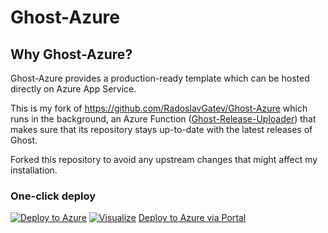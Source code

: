 # Ghost-Azure
## Why Ghost-Azure?
Ghost-Azure provides a production-ready template which can be hosted directly on Azure App Service.

This is my fork of https://github.com/RadoslavGatev/Ghost-Azure which runs in the background, an Azure Function ([Ghost-Release-Uploader](https://github.com/RadoslavGatev/Ghost-Release-Uploader)) that makes sure that its repository stays up-to-date with the latest releases of Ghost.

Forked this repository to avoid any upstream changes that might affect my installation.

### One-click deploy
[![Deploy to Azure](https://azuredeploy.net/deploybutton.png)](https://azuredeploy.net/)
[![Visualize](http://armviz.io/visualizebutton.png)](http://armviz.io/#/?load=https%3A%2F%2Fraw.githubusercontent.com%2FRadoslavGatev%2FGhost-Azure%2Fazure%2Fazuredeploy.json)
[Deploy to Azure via Portal](https://portal.azure.com/#create/Microsoft.Template/uri/https%3A%2F%2Fraw.githubusercontent.com%2FRadoslavGatev%2FGhost-Azure%2Fazure%2Fazuredeploy.json)